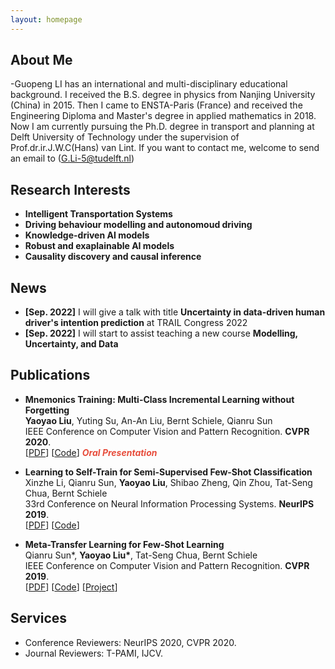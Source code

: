 ```yaml
---
layout: homepage
---
```


## About Me
-Guopeng LI has an international and multi-disciplinary educational background. I received the B.S. degree in physics from Nanjing University (China) in 2015. Then I came to ENSTA-Paris (France) and received the Engineering Diploma and Master's degree in applied mathematics in 2018. Now I am currently pursuing the Ph.D. degree in transport and planning at Delft University of Technology under the supervision of Prof.dr.ir.J.W.C(Hans) van Lint. If you want to contact me, welcome to send an email to (G.Li-5@tudelft.nl)

## Research Interests

- **Intelligent Transportation Systems** 
- **Driving behaviour modelling and autonomoud driving**
- **Knowledge-driven AI models**
- **Robust and exaplainable AI models**
- **Causality discovery and causal inference**

## News
- **[Sep. 2022]** I will give a talk with title **Uncertainty in data-driven human driver's intention prediction** at TRAIL Congress 2022
- **[Sep. 2022]** I will start to assist teaching a new course **Modelling, Uncertainty, and Data**

## Publications

- **Mnemonics Training: Multi-Class Incremental Learning without Forgetting**
  <br>
  **Yaoyao Liu**, Yuting Su, An-An Liu, Bernt Schiele, Qianru Sun
  <br>
  IEEE Conference on Computer Vision and Pattern Recognition. **CVPR 2020**.
  <br>
  [[PDF](https://arxiv.org/pdf/2002.10211.pdf)] [[Code](https://github.com/yaoyao-liu/mnemonics)] <strong><i style="color:#e74d3c">Oral Presentation</i></strong>

- **Learning to Self-Train for Semi-Supervised Few-Shot Classification**
  <br>
  Xinzhe Li, Qianru Sun, **Yaoyao Liu**, Shibao Zheng, Qin Zhou, Tat-Seng Chua, Bernt Schiele
  <br>
  33rd Conference on Neural Information Processing Systems. **NeurIPS 2019**.
  <br>
  [[PDF](http://papers.nips.cc/paper/9216-learning-to-self-train-for-semi-supervised-few-shot-classification.pdf)] [[Code](https://github.com/xinzheli1217/learning-to-self-train)]

- **Meta-Transfer Learning for Few-Shot Learning**
  <br>
  Qianru Sun\*, **Yaoyao Liu\***, Tat-Seng Chua, Bernt Schiele
  <br>
  IEEE Conference on Computer Vision and Pattern Recognition. **CVPR 2019**.
  <br>
  [[PDF](http://openaccess.thecvf.com/content_CVPR_2019/papers/Sun_Meta-Transfer_Learning_for_Few-Shot_Learning_CVPR_2019_paper.pdf)] [[Code](https://github.com/yaoyao-liu/meta-transfer-learning)] [[Project](https://mtl.yyliu.net/)]

## Services

- Conference Reviewers: NeurIPS 2020, CVPR 2020.
- Journal Reviewers: T-PAMI, IJCV.
